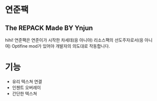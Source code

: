 # 연준팩
## The REPACK Made BY Ynjun
hihi!
연준팩은 연준이가 시작한 차세데(응 아니야) 리소스팩의 선도주자로서(응 아니여)
Optifine mod가 있어야 개발자의 의도대로 작동합니다.

# 기능
- 유리 텍스쳐 연결
- 인첸트 오버레이
- 간단한 텍스쳐
